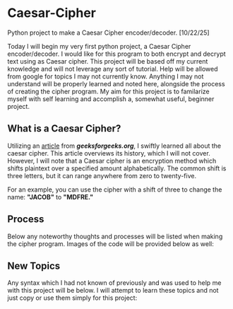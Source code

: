 # Caesar-Cipher
Python project to make a Caesar Cipher encoder/decoder. [10/22/25]

Today I will begin my very first python project, a Caesar Cipher encoder/decoder. I would like for this program to both encrypt and decrypt text using as Caesar cipher. This project will be based off my current knowledge and will not leverage any sort of tutorial. Help will be allowed from google for topics I may not currently know. Anything I may not understand will be properly learned and noted here, alongside the process of creating the cipher program. My aim for this project is to familarize myself with self learning and accomplish a, somewhat useful, beginner project.

## What is a Caesar Cipher?

Utilizing an [article](https://www.geeksforgeeks.org/ethical-hacking/caesar-cipher-in-cryptography/) from **_geeksforgeeks.org_**, I swiftly learned all about the caesar cipher. This article overviews its history, which I will not cover. However, I will note that a Caesar cipher is an encryption method which shifts plaintext over a specified amount alphabetically. The common shift is three letters, but it can range anywhere from zero to twenty-five.

For an example, you can use the cipher with a shift of three to change the name: **"JACOB"** to **"MDFRE."**

## Process

Below any noteworthy thoughts and processes will be listed when making the cipher program. Images of the code will be provided below as well:



## New Topics

Any syntax which I had not known of previously and was used to help me with this project will be below. I will attempt to learn these topics and not just copy or use them simply for this project:



